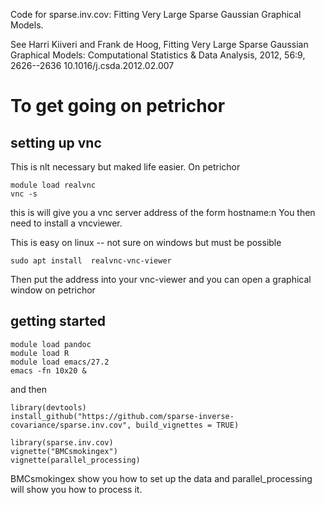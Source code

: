 Code for sparse.inv.cov: Fitting Very Large Sparse Gaussian Graphical Models. 

See Harri Kiiveri and Frank de Hoog, Fitting Very Large Sparse Gaussian Graphical Models:
Computational Statistics \& Data Analysis, 2012, 56:9, 2626--2636
10.1016/j.csda.2012.02.007


# To get going on petrichor

## setting up vnc

This is nlt necessary but maked life easier. On petrichor

```
module load realvnc
vnc -s
```
this is will give you a vnc server address of the form hostname:n
You then need to install a vncviewer.

This is easy on linux -- not sure on windows but must be possible

```
sudo apt install  realvnc-vnc-viewer
```

Then put the address into your vnc-viewer and you can open a graphical window on petrichor


## getting started
```
module load pandoc
module load R
module load emacs/27.2
emacs -fn 10x20 &

```
and then

```{r, eval=FALSE, echo=FALSE}
library(devtools)
install_github("https://github.com/sparse-inverse-covariance/sparse.inv.cov", build_vignettes = TRUE) 

library(sparse.inv.cov)
vignette("BMCsmokingex")
vignette(parallel_processing)

```

BMCsmokingex show you how to set up the data and parallel_processing will show you how to process it.
